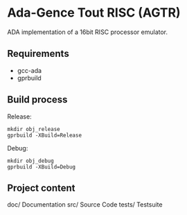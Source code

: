 # Ada-Gence Tout RISC (AGTR)

ADA implementation of a 16bit RISC processor emulator.

## Requirements

- gcc-ada
- gprbuild

## Build process

Release:

```
mkdir obj_release
gprbuild -XBuild=Release
```

Debug:

```
mkdir obj_debug
gprbuild -XBuild=Debug
```

## Project content

doc/        Documentation
src/        Source Code
tests/      Testsuite